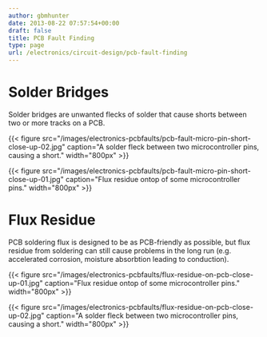 ```yaml
---
author: gbmhunter
date: 2013-08-22 07:57:54+00:00
draft: false
title: PCB Fault Finding
type: page
url: /electronics/circuit-design/pcb-fault-finding
---
```


# Solder Bridges


Solder bridges are unwanted flecks of solder that cause shorts between two or more tracks on a PCB.

{{< figure src="/images/electronics-pcbfaults/pcb-fault-micro-pin-short-close-up-02.jpg" caption="A solder fleck between two microcontroller pins, causing a short."  width="800px" >}}

{{< figure src="/images/electronics-pcbfaults/pcb-fault-micro-pin-short-close-up-01.jpg" caption="Flux residue ontop of some microcontroller pins."  width="800px" >}}


# Flux Residue


PCB soldering flux is designed to be as PCB-friendly as possible, but flux residue from soldering can still cause problems in the long run (e.g. accelerated corrosion, moisture absorbtion leading to conduction).

{{< figure src="/images/electronics-pcbfaults/flux-residue-on-pcb-close-up-01.jpg" caption="Flux residue ontop of some microcontroller pins."  width="800px" >}}

{{< figure src="/images/electronics-pcbfaults/flux-residue-on-pcb-close-up-02.jpg" caption="A solder fleck between two microcontroller pins, causing a short."  width="800px" >}}
